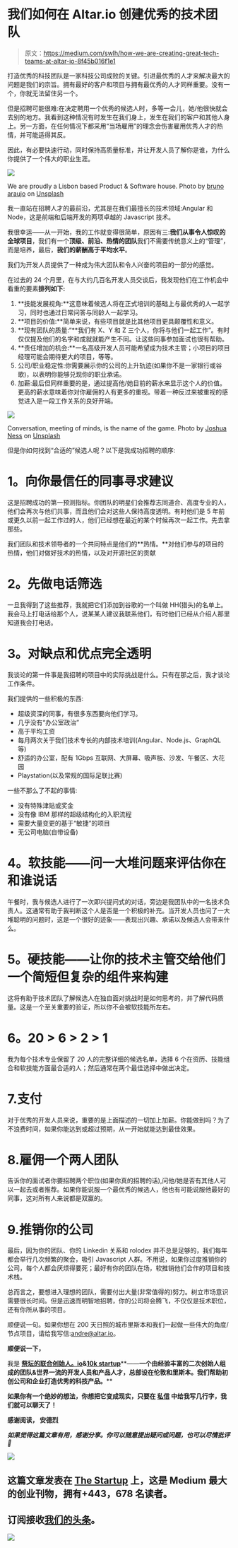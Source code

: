 # 我们如何在 Altar.io 创建优秀的技术团队

> 原文：<https://medium.com/swlh/how-we-are-creating-great-tech-teams-at-altar-io-8f45b016f1e1>

打造优秀的科技团队是一家科技公司成败的关键。引进最优秀的人才来解决最大的问题是我们的宗旨。拥有最好的客户和项目与拥有最优秀的人才同样重要。没有一个，你就无法留住另一个。

但是招聘可能很难:在决定聘用一个优秀的候选人时，多等一会儿，她/他很快就会去别的地方。我看到这种情况有时发生在我们身上，发生在我们的客户和其他人身上。另一方面，在任何情况下都采用“当场雇用”的理念会伤害雇用优秀人才的热情，并可能适得其反。

因此，有必要快速行动，同时保持高质量标准，并让开发人员了解你是谁，为什么你提供了一个伟大的职业生涯。

![](img/ed8cfdf9fe164beb1e4f8eef44d61750.png)

We are proudly a Lisbon based Product & Software house. Photo by [bruno araujo](https://unsplash.com/photos/pcS3IMOYoSQ?utm_source=unsplash&utm_medium=referral&utm_content=creditCopyText) on [Unsplash](https://unsplash.com/search/photos/lisboa?utm_source=unsplash&utm_medium=referral&utm_content=creditCopyText)

我一直站在招聘人才的最前沿，尤其是在我们最擅长的技术领域:Angular 和 Node，这是前端和后端开发的两项卓越的 Javascript 技术。

我很幸运——从一开始，我的工作就变得很简单，原因有三:**我们从事令人惊叹的全球项目**，我们有一个**顶级、前沿、热情的团队**我们不需要传统意义上的“管理”，而是培养，最后，**我们的薪酬高于平均水平**。

我们为开发人员提供了一种成为伟大团队和令人兴奋的项目的一部分的感觉。

在过去的 24 个月里，在与大约几百名开发人员交谈后，我发现他们在工作机会中看重的要素**排列如下:**

1.  **技能发展视角:**这意味着候选人将在正式培训的基础上与最优秀的人一起学习，同时也通过日常问答与同龄人一起学习。
2.  **项目的价值:**简单来说，有些项目就是比其他项目更具颠覆性和意义。
3.  **现有团队的质量:“**我们有 X、Y 和 Z 三个人，你将与他们一起工作”。有时仅仅提及他们的名字和成就就能产生不同。让这些同事参加面试也很有帮助。
4.  **责任增加的机会:**一名高级开发人员可能希望成为技术主管；小项目的项目经理可能会期待更大的项目，等等。
5.  公司/职业稳定性:你需要展示你的公司的上升轨迹(如果你不是一家银行或谷歌)，以表明你能够兑现你的职业承诺。
6.  加薪:最后但同样重要的是，通过提高他/她目前的薪水来显示这个人的价值。更高的薪水意味着你对你雇佣的人有更多的重视。带着一种反过来被重视的感觉进入是一段工作关系的良好开端。

![](img/c1ad46310b4523b6bb7d0d79c5dfcfd7.png)

Conversation, meeting of minds, is the name of the game. Photo by [Joshua Ness](https://unsplash.com/photos/-bEZ_OfWu3Y?utm_source=unsplash&utm_medium=referral&utm_content=creditCopyText) on [Unsplash](https://unsplash.com/search/photos/outlook?utm_source=unsplash&utm_medium=referral&utm_content=creditCopyText)

但是你如何找到“合适的”候选人呢？以下是我成功招聘的顺序:

# **1。向你最信任的同事寻求建议**

这是招聘成功的第一预测指标。你团队的明星们会推荐志同道合、高度专业的人，他们会再次与他们共事，而且他们会对这些人保持高度透明。有时他们是 5 年前或更久以前一起工作过的人，他们已经想在最近的某个时候再次一起工作。先去拿那些。

我们团队和技术领导者的一个共同特点是他们的**热情。**对他们参与的项目的热情，他们对做好技术的热情，以及对开源社区的贡献

# **2。先做电话筛选**

一旦我得到了这些推荐，我就把它们添加到谷歌的一个叫做 HH(猎头)的名单上。我会马上打电话给那个人，说某某人建议我联系他们，有时他们已经从介绍人那里知道我会打电话。

# **3。对缺点和优点完全透明**

我谈论的第一件事是我招聘的项目中的实际挑战是什么。只有在那之后，我才谈论工作条件。

我们提供的一些积极的东西:

*   超级资深的同事，有很多东西要向他们学习。
*   几乎没有“办公室政治”
*   高于平均工资
*   每月两次关于我们技术专长的内部技术培训(Angular、Node.js、GraphQL 等)
*   舒适的办公室，配有 1Gbps 互联网、大屏幕、吸声板、沙发、午餐区、大花园
*   Playstation(以及常规的国际足联比赛)

一些不那么了不起的事情:

*   没有特殊津贴或奖金
*   没有像 IBM 那样的超级结构化的入职流程
*   需要大量变更的基于“敏捷”的项目
*   无公司电脑(自带设备)

# **4。软技能——问一大堆问题来评估你在和谁说话**

午餐时，我与候选人进行了一次即兴提问式的对话，旁边是我团队中的一名技术负责人。这通常有助于我判断这个人是否是一个积极的补充。当开发人员也问了一大堆聪明的问题时，这是一个很好的迹象——表现出兴趣、承诺以及候选人会带来什么。

# **5。硬技能——让你的技术主管交给他们一个简短但复杂的组件来构建**

这将有助于技术团队了解候选人在独自面对挑战时是如何思考的，并了解代码质量。这是一个至关重要的验证，所以你不会被软技能所左右。

# **6。20 > 6 > 2 > 1**

我为每个技术专业保留了 20 人的完整详细的候选名单，选择 6 个在资历、技能组合和软技能方面最合适的人；然后通常在两个最佳选择中做出决定。

# 7.支付

对于优秀的开发人员来说，重要的是上面描述的一切加上加薪。你能做到吗？为了不浪费时间，如果你能达到或超过预期，从一开始就能达到最佳效果。

# 8.雇佣一个两人团队

告诉你的面试者你要招聘两个职位(如果你真的招聘的话),问他/她是否有其他人可以一起去或者推荐。如果你能说服一个最优秀的候选人，他也有可能说服他最好的同事，这对所有人来说都是双赢的。

# 9.推销你的公司

最后，因为你的团队、你的 Linkedin 关系和 rolodex 并不总是足够的，我们每年都会举行几次频繁的聚会，吸引 Javascript 人群。不用说，如果你过度推销你的公司，每个人都会厌烦得要死；最好有你的团队在场，软推销他们合作的项目和技术栈。

总而言之，要想进入理想的团队，需要付出大量(非常值得的)努力。树立市场意识需要很长时间。但是迅速而明智地招聘，你的公司将会腾飞，不仅仅是技术职位，还有你所从事的项目。

顺便说一句。如果你想在 200 天日照的城市里斯本和我们一起做一些伟大的角度/节点项目，请给我写信:andre@altar.io。

**顺便说一下，**

我是 [**祭坛的联合创始人。io**](http://www.altar.io/)**&**[**10k startup**](https://10kstartup.com)**——**一个由经验丰富的二次创始人组成的团队&世界一流的开发人员和产品人才，总部设在伦敦和里斯本。我们帮助初创公司和企业打造优秀的科技产品。****

****如果你有一个绝妙的想法，你想把它变成现实，只要在 [**私信**](https://www.messenger.com/t/andrerodrigueslopes) 中给我写几行字，我们就可以聊天了！****

****感谢阅读，
安德烈****

*******如果觉得这篇文章有用，感谢分享。你可以随意提出疑问或问题，也可以尽情批评🙂*******

****[![](img/308a8d84fb9b2fab43d66c117fcc4bb4.png)](https://medium.com/swlh)****

## ****这篇文章发表在 [The Startup](https://medium.com/swlh) 上，这是 Medium 最大的创业刊物，拥有+443，678 名读者。****

## ****订阅接收[我们的头条](https://growthsupply.com/the-startup-newsletter/)。****

****[![](img/b0164736ea17a63403e660de5dedf91a.png)](https://medium.com/swlh)****